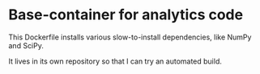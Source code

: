 # Base-container for analytics code

This Dockerfile installs various slow-to-install dependencies, like NumPy and SciPy.

It lives in its own repository so that I can try an automated build.
